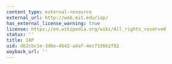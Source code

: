 ```yaml
---
content_type: external-resource
external_url: http://web.mit.edu/iap/
has_external_license_warning: true
license: https://en.wikipedia.org/wiki/All_rights_reserved
status: ''
title: IAP
uid: d62cbc1e-3dbe-4b42-a4af-4ec7156b2f82
wayback_url: ''
---
```

